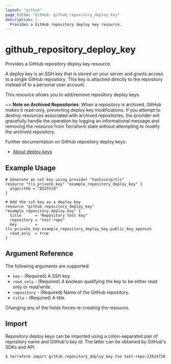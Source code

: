 ```yaml
---
layout: "github"
page_title: "GitHub: github_repository_deploy_key"
description: |-
  Provides a GitHub repository deploy key resource.
---
```


# github_repository_deploy_key

Provides a GitHub repository deploy key resource.

A deploy key is an SSH key that is stored on your server and grants
access to a single GitHub repository. This key is attached directly to the repository instead of to a personal user
account.

This resource allows you to add/remove repository deploy keys.

~> **Note on Archived Repositories**: When a repository is archived, GitHub makes it read-only, preventing deploy key modifications. If you attempt to destroy resources associated with archived repositories, the provider will gracefully handle the operation by logging an informational message and removing the resource from Terraform state without attempting to modify the archived repository.

Further documentation on GitHub repository deploy keys:
- [About deploy keys](https://developer.github.com/guides/managing-deploy-keys/#deploy-keys)

## Example Usage

```hcl
# Generate an ssh key using provider "hashicorp/tls"
resource "tls_private_key" "example_repository_deploy_key" {
  algorithm = "ED25519"
}

# Add the ssh key as a deploy key
resource "github_repository_deploy_key" "example_repository_deploy_key" {
  title      = "Repository test key"
  repository = "test-repo"
  key        = tls_private_key.example_repository_deploy_key.public_key_openssh
  read_only  = true
}
```

## Argument Reference

The following arguments are supported:

* `key` - (Required) A SSH key.
* `read_only` - (Required) A boolean qualifying the key to be either read only or read/write.
* `repository` - (Required) Name of the GitHub repository.
* `title` - (Required) A title.

Changing any of the fields forces re-creating the resource.

## Import

Repository deploy keys can be imported using a colon-separated pair of repository name
and GitHub's key id. The latter can be obtained by GitHub's SDKs and API.

```
$ terraform import github_repository_deploy_key.foo test-repo:23824728
```
